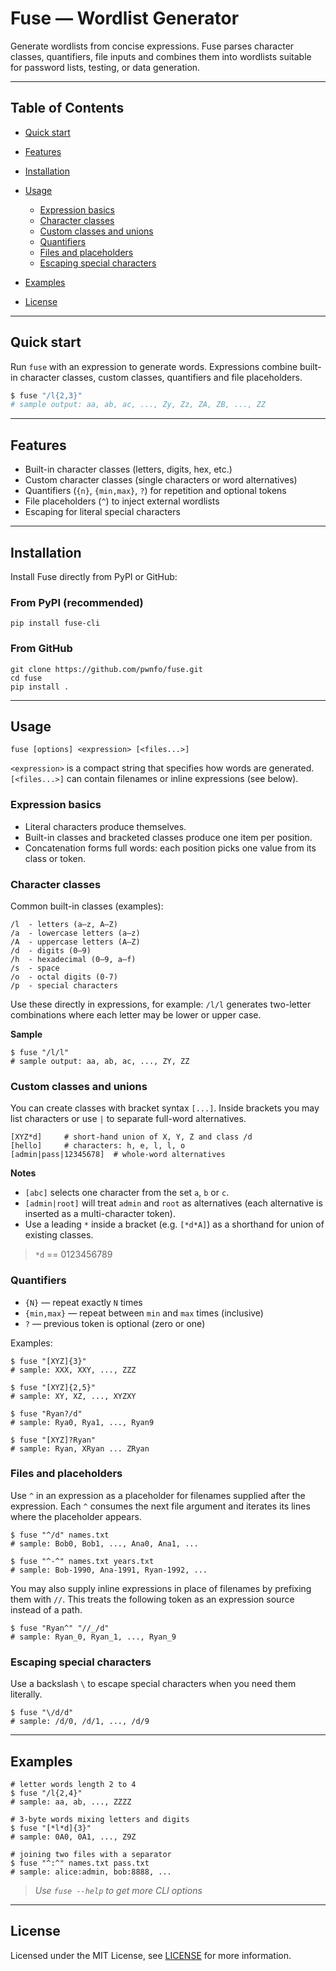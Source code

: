 # Fuse — Wordlist Generator

Generate wordlists from concise expressions. Fuse parses character classes, quantifiers, file inputs and combines them into wordlists suitable for password lists, testing, or data generation.

---

## Table of Contents

* [Quick start](#quick-start)
* [Features](#features)
* [Installation](#installation)
* [Usage](#usage)

  * [Expression basics](#expression-basics)
  * [Character classes](#character-classes)
  * [Custom classes and unions](#custom-classes-and-unions)
  * [Quantifiers](#quantifiers)
  * [Files and placeholders](#files-and-placeholders)
  * [Escaping special characters](#escaping-special-characters)
* [Examples](#examples)
* [License](#license)

---

## Quick start

Run `fuse` with an expression to generate words. Expressions combine built-in character classes, custom classes, quantifiers and file placeholders.

```bash
$ fuse "/l{2,3}"
# sample output: aa, ab, ac, ..., Zy, Zz, ZA, ZB, ..., ZZ
```

---

## Features

* Built-in character classes (letters, digits, hex, etc.)
* Custom character classes (single characters or word alternatives)
* Quantifiers (`{n}`, `{min,max}`, `?`) for repetition and optional tokens
* File placeholders (`^`) to inject external wordlists
* Escaping for literal special characters

---

## Installation

Install Fuse directly from PyPI or GitHub:

### From PyPI (recommended)
```
pip install fuse-cli
```

### From GitHub
```
git clone https://github.com/pwnfo/fuse.git
cd fuse
pip install .
```
---

## Usage

```
fuse [options] <expression> [<files...>]
```

`<expression>` is a compact string that specifies how words are generated. `[<files...>]` can contain filenames or inline expressions (see below).

### Expression basics

* Literal characters produce themselves.
* Built-in classes and bracketed classes produce one item per position.
* Concatenation forms full words: each position picks one value from its class or token.

### Character classes

Common built-in classes (examples):

```
/l  - letters (a–z, A–Z)
/a  - lowercase letters (a–z)
/A  - uppercase letters (A–Z)
/d  - digits (0–9)
/h  - hexadecimal (0–9, a–f)
/s  - space
/o  - octal digits (0-7)
/p  - special characters
```

Use these directly in expressions, for example: `/l/l` generates two-letter combinations where each letter may be lower or upper case.

**Sample**

```
$ fuse "/l/l"
# sample output: aa, ab, ac, ..., ZY, ZZ
```

### Custom classes and unions

You can create classes with bracket syntax `[...]`. Inside brackets you may list characters or use `|` to separate full-word alternatives.

```
[XYZ*d]     # short-hand union of X, Y, Z and class /d
[hello]     # characters: h, e, l, l, o
[admin|pass|12345678]  # whole-word alternatives
```

**Notes**

* `[abc]` selects one character from the set `a`, `b` or `c`.
* `[admin|root]` will treat `admin` and `root` as alternatives (each alternative is inserted as a multi-character token).
* Use a leading `*` inside a bracket (e.g. `[*d*A]`) as a shorthand for union of existing classes.
> `*d` == 0123456789

### Quantifiers

* `{N}` — repeat exactly `N` times
* `{min,max}` — repeat between `min` and `max` times (inclusive)
* `?` — previous token is optional (zero or one)

Examples:

```
$ fuse "[XYZ]{3}"
# sample: XXX, XXY, ..., ZZZ

$ fuse "[XYZ]{2,5}"
# sample: XY, XZ, ..., XYZXY

$ fuse "Ryan?/d"
# sample: Rya0, Rya1, ..., Ryan9

$ fuse "[XYZ]?Ryan"
# sample: Ryan, XRyan ... ZRyan
```

### Files and placeholders

Use `^` in an expression as a placeholder for filenames supplied after the expression. Each `^` consumes the next file argument and iterates its lines where the placeholder appears.

```
$ fuse "^/d" names.txt
# sample: Bob0, Bob1, ..., Ana0, Ana1, ...

$ fuse "^-^" names.txt years.txt
# sample: Bob-1990, Ana-1991, Ryan-1992, ...
```

You may also supply inline expressions in place of filenames by prefixing them with `//`. This treats the following token as an expression source instead of a path.

```
$ fuse "Ryan^" "//_/d"
# sample: Ryan_0, Ryan_1, ..., Ryan_9
```

### Escaping special characters

Use a backslash `\` to escape special characters when you need them literally.

```
$ fuse "\/d/d"
# sample: /d/0, /d/1, ..., /d/9
```

---

## Examples

```
# letter words length 2 to 4
$ fuse "/l{2,4}"
# sample: aa, ab, ..., ZZZZ

# 3-byte words mixing letters and digits
$ fuse "[*l*d]{3}"
# sample: 0A0, 0A1, ..., Z9Z

# joining two files with a separator
$ fuse "^:^" names.txt pass.txt
# sample: alice:admin, bob:8888, ...
```

> *Use `fuse --help` to get more CLI options*

---

## License

Licensed under the MIT License, see [LICENSE](./LICENSE) for more information.